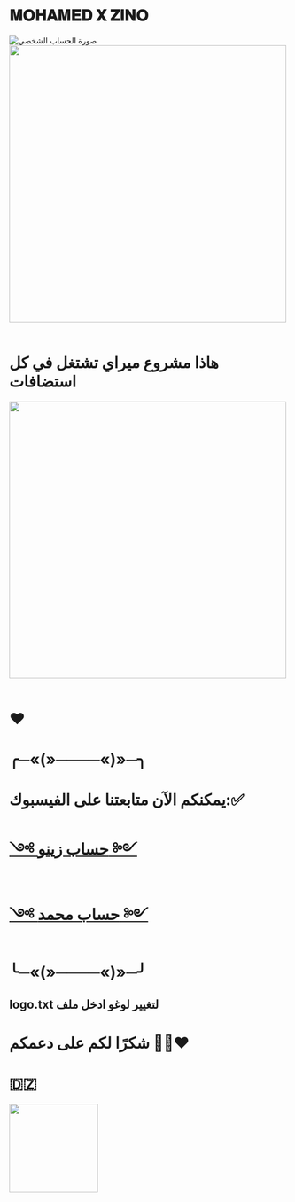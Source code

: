# 𝐌𝐎𝐇𝐀𝐌𝐄𝐃 𝐗 𝐙𝐈𝐍𝐎

![صورة الحساب الشخصي](https://i.imgur.com/ScaJztZ.jpeg)
<img src="https://user-images.githubusercontent.com/74038190/212284115-f47cd8ff-2ffb-4b04-b5bf-4d1c14c0247f.gif" width="500">
<br><br>

# هاذا مشروع ميراي تشتغل في كل استضافات
<img src="https://i.imgur.com/sxW5AWa.png" width="500">
<br><br>

# ❤️
# ╭─«(»────«)»─╮

# يمكنكم الآن متابعتنا على الفيسبوك:✅

# [༺ حساب زينو ༻](https://www.facebook.com/ZINO.EL.186590)
# [༺ حساب محمد ༻](https://www.facebook.com/horizon.404.dz.official)

# ╰─«(»────«)»─╯


## logo.txt لتغيير لوغو ادخل ملف


# شكرًا لكم على دعمكم  🫶🏻❤



# 🇩🇿
<img src="https://user-images.githubusercontent.com/74038190/216649426-0c2ee152-84d8-4707-85c4-27a378d2f78a.gif" width="160" />
